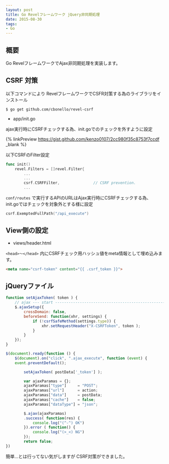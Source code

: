 ```yaml
---
layout: post
title: Go Revelフレームワーク jQuery非同期処理
date: 2015-08-30
tags:
- Go
---
```


## 概要

Go RevelフレームワークでAjax非同期処理を実装します。

## CSRF 対策

以下コマンドにより
RevelフレームワークでCSFR対策する為のライブラリをインストール

```
$ go get github.com/cbonello/revel-csrf
```

- app/init.go

ajax実行時にCSRFチェックする為、init.goでのチェックを外すように設定

{% linkPreview https://gist.github.com/kenzo0107/2cc980f35c8753f7ccdf _blank %}



以下CSRFのFilter設定

```go
func init()
    revel.Filters = []revel.Filter{
        ...
        ...
        csrf.CSRFFilter,               // CSRF prevention.
        ...
```

`conf/routes` で実行するAPIのURLはAjax実行時にCSRFチェックする為、
init.goではチェックを対象外とする様に設定

```go
csrf.ExemptedFullPath("/api_execute")
```


## View側の設定

- views/header.html

`<head>〜</head>` 内にCSRFチェック用ハッシュ値をmeta情報として埋め込みます。

```html
<meta name="csrf-token" content="{{ .csrf_token }}">
```

## jQueryファイル

```js
function setAjaxToken( token ) {
    // ajax --- start --------------------------------------------------
    $.ajaxSetup({
    	crossDomain: false,
    	beforeSend: function(xhr, settings) {
            if (!csrfSafeMethod(settings.type)) {
                xhr.setRequestHeader("X-CSRFToken", token );
            }
        }
    });
}

$(document).ready(function () {
    $(document).on("click", ".ajax_execute", function (event) {
	event.preventDefault();

    	setAjaxToken( postData['_token'] );

        var ajaxParamas = {};
    	ajaxParamas["type"]		= "POST";
    	ajaxParamas["url"]		= action;
    	ajaxParamas["data"]		= postData;
    	ajaxParamas["cache"]	= false;
    	ajaxParamas["dataType"]	= "json";

        $.ajax(ajaxParamas)
        .success( function(res) {
            console.log("(^-^) OK")
        }).error ( function() {
            console.log("(>_<) NG")
        });
        return false;
})

```

簡単...とは行ってない気がしますが
CSRF対策ができました。
